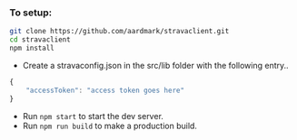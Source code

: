 ### To  setup:

```sh
git clone https://github.com/aardmark/stravaclient.git
cd stravaclient
npm install
```

+ Create a stravaconfig.json in the src/lib folder with the following entry..

```js
{
    "accessToken": "access token goes here"
}
```

+ Run `npm start` to start the dev server.
+ Run `npm run build` to make a production build.
